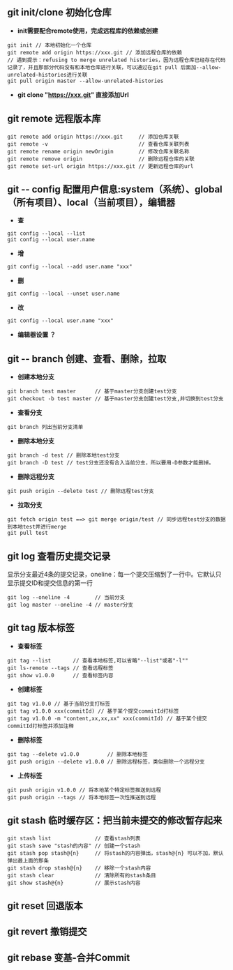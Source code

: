## git init/clone <Url> 初始化仓库
* **init需要配合remote使用，完成远程库的依赖或创建**
```
git init // 本地初始化一个仓库
git remote add origin https://xxx.git // 添加远程仓库的依赖
// 遇到提示：refusing to merge unrelated histories，因为远程仓库已经存在代码记录了，并且那部分代码没有和本地仓库进行关联，可以通过在git pull 后面加--allow-unrelated-histories进行关联
git pull origin master --allow-unrelated-histories
```
* **git clone "https://xxx.git" 直接添加Url**

## git remote 远程版本库
```
git remote add origin https://xxx.git     // 添加仓库关联
git remote -v                             // 查看仓库关联列表
git remote rename origin newOrigin        // 修改仓库关联名称
git remote remove origin                  // 删除远程仓库的关联
git remote set-url origin https://xxx.git // 更新远程仓库的url
```

## git -- config  配置用户信息:system（系统）、global（所有项目）、local（当前项目），编辑器
* **查**
```
git config --local --list
git config --local user.name
```
* **增**
```
git config --local --add user.name "xxx"
```
* **删**
```
git config --local --unset user.name
```
* **改**
```
git config --local user.name "xxx"
```
* **编辑器设置 ？**

## git -- branch 创建、查看、删除，拉取
* **创建本地分支**
```
git branch test master      // 基于master分支创建test分支
git checkout -b test master // 基于master分支创建test分支,并切换到test分支
```
* **查看分支**
```
git branch 列出当前分支清单
```
* **删除本地分支**
```
git branch -d test // 删除本地test分支
git branch -D test // test分支还没有合入当前分支，所以要用-D参数才能删掉。
```
* **删除远程分支**
```
git push origin --delete test // 删除远程test分支
```
* **拉取分支**
```
git fetch origin test ==> git merge origin/test // 同步远程test分支的数据到本地test并进行merge
git pull test
```

## git log 查看历史提交记录
显示分支最近4条的提交记录，oneline：每一个提交压缩到了一行中。它默认只显示提交ID和提交信息的第一行
```
git log --oneline -4        // 当前分支
git log master --oneline -4 // master分支
```

## git tag 版本标签
* **查看标签**
```
git tag --list       // 查看本地标签,可以省略"--list"或者"-l""
git ls-remote --tags // 查看远程标签
git show v1.0.0      // 查看标签内容
```

* **创建标签**
```
git tag v1.0.0 // 基于当前分支打标签
git tag v1.0.0 xxx(commitId) // 基于某个提交commitId打标签
git tag v1.0.0 -m "content,xx,xx,xx" xxx(commitId) // 基于某个提交commitId打标签并添加注释
```

* **删除标签**
```
git tag --delete v1.0.0         // 删除本地标签
git push origin --delete v1.0.0 // 删除远程标签，类似删除一个远程分支
```

* **上传标签** 
```
git push origin v1.0.0 // 将本地某个特定标签推送到远程
git push origin --tags // 将本地标签一次性推送到远程
```
## git stash 临时缓存区：把当前未提交的修改暂存起来
```
git stash list              // 查看stash列表
git stash save "stash的内容" // 创建一个stash
git stash pop stash@{n}     // 将stash的内容弹出，stash@{n} 可以不加，默认弹出最上面的那条
git stash drop stash@{n}    // 移除一个stash内容
git stash clear             // 清除所有的stash条目
git show stash@{n}          // 展示stash内容
```

## git reset 回退版本
## git revert 撤销提交
## git rebase 变基-合并Commit
